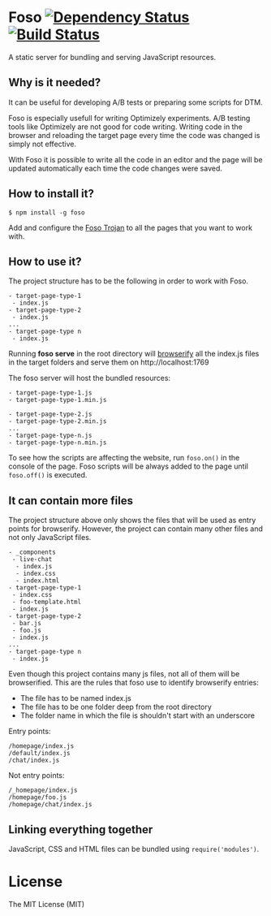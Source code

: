 # Foso  [![Dependency Status](https://david-dm.org/zkochan/foso/status.svg?style=flat)](https://david-dm.org/zkochan/foso) [![Build Status](http://img.shields.io/travis/zkochan/foso.svg?style=flat)](https://travis-ci.org/zkochan/foso)

A static server for bundling and serving JavaScript resources.

## Why is it needed?

It can be useful for developing A/B tests or preparing some scripts for DTM.

Foso is especially usefull for writing Optimizely experiments.
A/B testing tools like Optimizely are not good for code writing. Writing code in the browser and reloading the target page every time the code was changed is simply not effective.

With Foso it is possible to write all the code in an editor and the page will be updated automatically each time the code changes were saved.

## How to install it?

```
$ npm install -g foso
```
Add and configure the [Foso Trojan](https://github.com/zkochan/foso-trojan) to all the pages that you want to work with.

## How to use it?

The project structure has to be the following in order to work with Foso.
```
- target-page-type-1
 - index.js
- target-page-type-2
 - index.js
...
- target-page-type n
 - index.js
```
Running **foso serve** in the root directory will [browserify](http://browserify.org/) all the index.js files in the target folders and serve them on http://localhost:1769

The foso server will host the bundled resources:
```
- target-page-type-1.js
- target-page-type-1.min.js

- target-page-type-2.js
- target-page-type-2.min.js
...
- target-page-type-n.js
- target-page-type-n.min.js
```
To see how the scripts are affecting the website, run `foso.on()` in the console of the page. Foso scripts will be always added to the page until `foso.off()` is executed.

## It can contain more files

The project structure above only shows the files that will be used as entry points for browserify. However, the project can contain many other files and not only JavaScript files.
```
- _components
 - live-chat
  - index.js
  - index.css
  - index.html
- target-page-type-1
 - index.css
 - foo-template.html
 - index.js
- target-page-type-2
 - bar.js
 - foo.js
 - index.js
...
- target-page-type n
 - index.js
```
Even though this project contains many js files, not all of them will be browserified. This are the rules that foso use to identify browserify entries:

* The file has to be named index.js
* The file has to be one folder deep from the root directory
* The folder name in which the file is shouldn't start with an underscore

Entry points:
```
/homepage/index.js
/default/index.js
/chat/index.js
```
Not entry points:
```
/_homepage/index.js
/homepage/foo.js
/homepage/chat/index.js
```

## Linking everything together

JavaScript, CSS and HTML files can be bundled using `require('modules')`.


License
========

The MIT License (MIT)